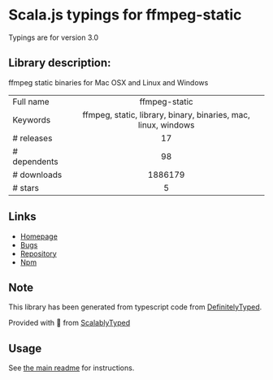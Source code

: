 
# Scala.js typings for ffmpeg-static

Typings are for version 3.0

## Library description:
ffmpeg static binaries for Mac OSX and Linux and Windows

|                    |                 |
| ------------------ | :-------------: |
| Full name          | ffmpeg-static |
| Keywords           | ffmpeg, static, library, binary, binaries, mac, linux, windows |
| # releases         | 17 |
| # dependents       | 98 |
| # downloads        | 1886179 |
| # stars            | 5 |

## Links
- [Homepage](https://github.com/eugeneware/ffmpeg-static#readme)
- [Bugs](https://github.com/eugeneware/ffmpeg-static/issues)
- [Repository](https://github.com/eugeneware/ffmpeg-static)
- [Npm](https://www.npmjs.com/package/ffmpeg-static)
    


## Note
This library has been generated from typescript code from [DefinitelyTyped](https://definitelytyped.org).

Provided with :purple_heart: from [ScalablyTyped](https://github.com/oyvindberg/ScalablyTyped)

## Usage
See [the main readme](../../readme.md) for instructions.


